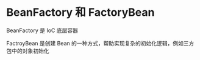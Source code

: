 # BeanFactory 和 FactoryBean

BeanFactory 是 IoC 底层容器

FactroyBean 是创建 Bean 的一种方式，帮助实现复杂的初始化逻辑，例如三方包中的对象初始化